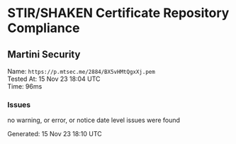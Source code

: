 # STIR/SHAKEN Certificate Repository Compliance

## Martini Security

Name: `https://p.mtsec.me/2884/BX5vHMtQgxXj.pem`\
Tested At: 15 Nov 23 18:04 UTC\
Time: 96ms

### Issues

no warning, or error, or notice date level issues were found

Generated: 15 Nov 23 18:10 UTC